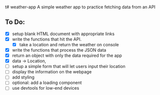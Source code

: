 t# weather-app
A simple weather app to practice fetching data from an API



## To Do:
- [x] setup blank HTML document with appropriate links
- [x] write the functions that hit the API.
  - [x] take a location and return the weather on console
- [x] write the functions that process the JSON data
 - [x] return an object with only the data required for 
 the app
 - [x] data -> Location, 
- [ ] setup a simple form that will let users input their location
- [ ] display the information on the webpage
- [ ] add styling
- [ ] optional: add a loading component
- [ ] use devtools for low-end devices